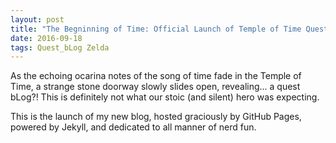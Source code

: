 ```yaml
---
layout: post
title: "The Begninning of Time: Official Launch of Temple of Time Quest bLog"
date: 2016-09-18
tags: Quest_bLog Zelda
---
```

As the echoing ocarina notes of the song of time fade in the Temple of Time, a strange stone doorway slowly slides open, revealing... a quest bLog?! This is definitely not what our stoic (and silent) hero was expecting.

This is the launch of my new blog, hosted graciously by GitHub Pages, powered by Jekyll, and dedicated to all manner of nerd fun.
